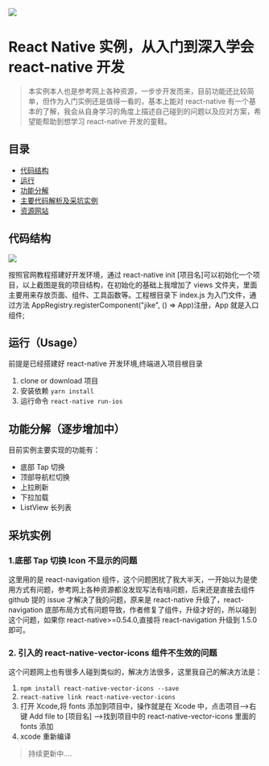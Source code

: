 ![](https://user-gold-cdn.xitu.io/2018/3/8/16204a5a018bc35c?w=368&h=709&f=png&s=174532)

# React Native 实例，从入门到深入学会 react-native 开发

> 本实例本人也是参考网上各种资源，一步步开发而来，目前功能还比较简单，但作为入门实例还是值得一看的，基本上能对 react-native 有一个基本的了解，我会从自身学习的角度上描述自己碰到的问题以及应对方案，希望能帮助到想学习 react-native 开发的童鞋。

## 目录

* [代码结构](#代码结构)
* [运行](#运行)
* [功能分解](#入门分解)
* [主要代码解析及采坑实例](#主要代码解析及采坑实例)
* [资源网站](#资源网站)

## 代码结构

![](https://user-gold-cdn.xitu.io/2018/3/8/1620498c3d183743?w=330&h=872&f=png&s=75201)

按照官网教程搭建好开发环境，通过 react-native init [项目名]可以初始化一个项目，以上截图是我的项目结构，在初始化的基础上我增加了 views 文件夹，里面主要用来存放页面、组件、工具函数等。工程根目录下 index.js 为入门文件，通过方法 AppRegistry.registerComponent("jike", () => App)注册，App 就是入口组件;

## 运行（Usage）

前提是已经搭建好 react-native 开发环境,终端进入项目根目录

1.  clone or download 项目
2.  安装依赖 `yarn install`
3.  运行命令 `react-native run-ios`

## 功能分解（逐步增加中）

目前实例主要实现的功能有：

* 底部 Tap 切换
* 顶部导航栏切换
* 上拉刷新
* 下拉加载
* ListView 长列表

## 采坑实例

### 1.底部 Tap 切换 Icon 不显示的问题

这里用的是 react-navigation 组件，这个问题困扰了我大半天，一开始以为是使用方式有问题，参考网上各种资源都没发现写法有啥问题，后来还是直接去组件 github 提的 issue 才解决了我的问题，原来是 react-native 升级了，react-navigation 底部布局方式有问题导致，作者修复了组件，升级才好的，所以碰到这个问题，如果你 react-native>=0.54.0,直接将 react-navigation 升级到 1.5.0 即可。

### 2. 引入的 react-native-vector-icons 组件不生效的问题

这个问题网上也有很多人碰到类似的，解决方法很多，这里我自己的解决方法是：<br/>

1.  `npm install react-native-vector-icons --save`
2.  `react-native link react-native-vector-icons`
3.  打开 Xcode,将 fonts 添加到项目中，操作就是在 Xcode 中，点击项目-->右键 Add file to [项目名] -->找到项目中的 react-native-vector-icons 里面的 fonts 添加
4.  xcode 重新编译

> 持续更新中....
